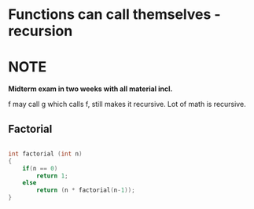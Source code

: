 # Functions can call themselves - recursion

# NOTE

**Midterm exam in two weeks with all material incl.**

f may call g which calls f, still makes it recursive.
Lot of math is recursive.

## Factorial

```c

int factorial (int n)
{
    if(n == 0)
        return 1;
    else
        return (n * factorial(n-1));
}
```
